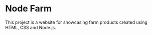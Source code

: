 # Node Farm

This project is a website for showcasing farm products created using HTML, CSS and Node.js.
